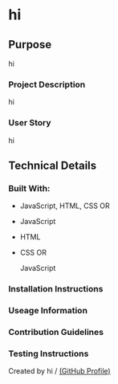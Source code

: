 
  
  # hi

  ## Purpose
  hi

  ### Project Description
  hi

  ### User Story
  hi

  ## Technical Details
  ### Built With:
  - JavaScript, HTML, CSS
  OR
  - JavaScript
  - HTML
  - CSS
  OR
  
      JavaScript
    


  ### Installation Instructions
  

  ### Useage Information
  

  ### Contribution Guidelines
  

  ### Testing Instructions
  

  Created by hi / [(GitHub Profile)](https://github.com/hi)

